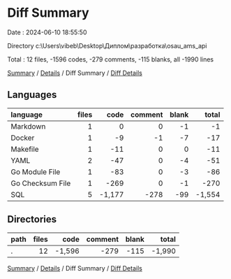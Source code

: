 # Diff Summary

Date : 2024-06-10 18:55:50

Directory c:\\Users\\vibeb\\Desktop\\Диплом\\разработка\\osau_ams_api

Total : 12 files,  -1596 codes, -279 comments, -115 blanks, all -1990 lines

[Summary](results.md) / [Details](details.md) / Diff Summary / [Diff Details](diff-details.md)

## Languages
| language | files | code | comment | blank | total |
| :--- | ---: | ---: | ---: | ---: | ---: |
| Markdown | 1 | 0 | 0 | -1 | -1 |
| Docker | 1 | -9 | -1 | -7 | -17 |
| Makefile | 1 | -11 | 0 | 0 | -11 |
| YAML | 2 | -47 | 0 | -4 | -51 |
| Go Module File | 1 | -83 | 0 | -3 | -86 |
| Go Checksum File | 1 | -269 | 0 | -1 | -270 |
| SQL | 5 | -1,177 | -278 | -99 | -1,554 |

## Directories
| path | files | code | comment | blank | total |
| :--- | ---: | ---: | ---: | ---: | ---: |
| . | 12 | -1,596 | -279 | -115 | -1,990 |

[Summary](results.md) / [Details](details.md) / Diff Summary / [Diff Details](diff-details.md)
